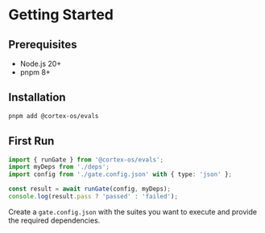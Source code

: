 # Getting Started

## Prerequisites

- Node.js 20+
- pnpm 8+

## Installation

```bash
pnpm add @cortex-os/evals
```

## First Run

```ts
import { runGate } from '@cortex-os/evals';
import myDeps from './deps';
import config from './gate.config.json' with { type: 'json' };

const result = await runGate(config, myDeps);
console.log(result.pass ? 'passed' : 'failed');
```

Create a `gate.config.json` with the suites you want to execute and provide the required dependencies.
